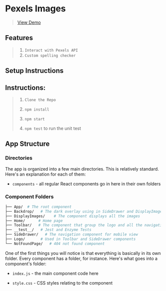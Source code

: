 # Pexels Images

> [View Demo](https://pexels-images.web.app/)

## Features
> 1. `Interact with Pexels API` 
> 2. `Custom spelling checker`

## Setup Instructions

## Instructions:

> 1. `Clone the Repo`
> 
> 2. `npm install`
> 
> 3. `npm start`
> 
> 4. `npm test` to run the unit test



## App Structure

### Directories

The app is organized into a few main directories. This is relatively standard. Here's an explanation for each of them:

- `components` - all regular React components go in here in their own folders


### Component Folders

```sh
├── App/  # The root component
├── Backdrop/   # The dark overlay using in SideDrawer and DisplayImages compnents
├── DisplayImages/    # The component displays all the images
├── Home/      # Home page 
├── Toolbar/   # The component that group the logo and all the navigation items 
├── __test__/   # Jest and Enzyme Tests
├── SideDrawer/   # The navigation component for mobile view
├── Logo/       # Used in Toolbar and SideDrawer components
└── NotFoundPage/   # 404 not found component
```


One of the first things you will notice is that everything is basically in its own folder. Every component has a folder, for instance. Here's what goes into a component's folder:

- `index.js` - the main component code here

- `style.css` - CSS styles relating to the component
